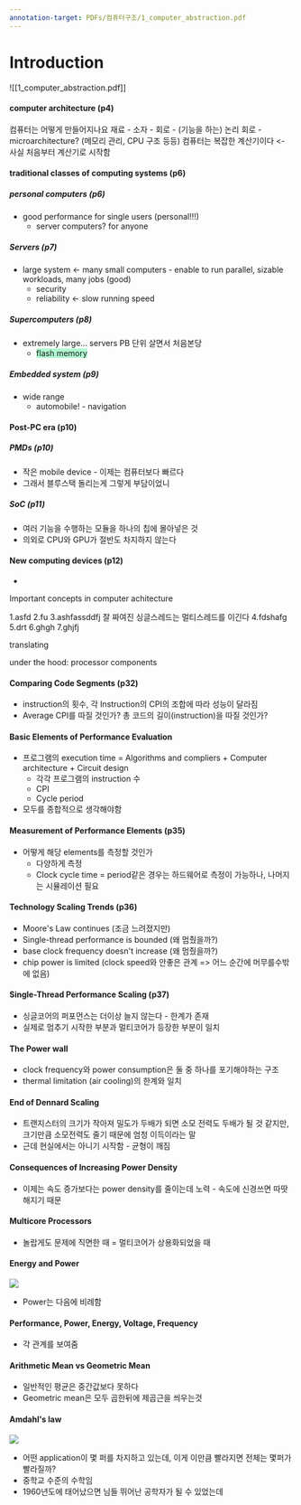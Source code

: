 ```yaml
---
annotation-target: PDFs/컴퓨터구조/1_computer_abstraction.pdf
---
```

# Introduction

![[1_computer_abstraction.pdf]]
#### computer architecture (p4)

컴퓨터는 어떻게 만들어지나요
재료 - 소자 - 회로 - (기능을 하는) 논리 회로 - microarchitecture? (메모리 관리, CPU 구조 등등)
컴퓨터는 복잡한 계산기이다 <- 사실 처음부터 계산기로 시작함

#### traditional classes of computing systems (p6)
##### personal computers (p6)
- good performance for single users (personal!!!)
	- server computers? for anyone
##### Servers (p7)
- large system <- many small computers - enable to run parallel, sizable workloads, many jobs (good)
	 - security
	 - reliability <- slow running speed
##### Supercomputers (p8)
- extremely large... servers
	PB 단위 살면서 처음본당
	- <span style="background:#affad1">flash memory</span>
##### Embedded system (p9)
- wide range
	- automobile! - navigation
#### Post-PC era (p10)
##### PMDs (p10)
- 작은 mobile device - 이제는 컴퓨터보다 빠르다
- 그래서 블루스택 돌리는게 그렇게 부담이었니
##### SoC (p11)
- 여러 기능을 수행하는 모듈을 하나의 칩에 몰아넣은 것
- 의외로 CPU와 GPU가 절반도 차지하지 않는다
#### New computing devices (p12)
- 
Important concepts in computer achitecture

1.asfd
2.fu
3.ashfassddfj
	잘 짜여진 싱글스레드는 멀티스레드를 이긴다
4.fdshafg
5.drt
6.ghgh
7.ghjfj

translating 

under the hood: processor components

#### Comparing Code Segments (p32)

- instruction의 횟수, 각 Instruction의 CPI의 조합에 따라 성능이 달라짐
- Average CPI를 따질 것인가? 총 코드의 길이(instruction)을 따질 것인가?
#### Basic Elements of Performance Evaluation
- 프로그램의 execution time = Algorithms and compliers + Computer architecture + Circuit design
	- 각각 프로그램의 instruction 수
	- CPI
	- Cycle period
- 모두를 종합적으로 생각해야함
#### Measurement of Performance Elements (p35)
- 어떻게 해당 elements를 측정할 것인가
	- 다양하게 측정
	- Clock cycle time = period같은 경우는 하드웨어로 측정이 가능하나, 나머지는 시뮬레이션 필요
#### Technology Scaling Trends (p36)
- Moore's Law continues (조금 느려졌지만)
- Single-thread performance is bounded (왜 멈췄을까?)
- base clock frequency doesn't increase (왜 멈췄을까?)
- chip power is limited (clock speed와 안좋은 관계 => 어느 순간에 머무를수밖에 없음)
#### Single-Thread Performance Scaling (p37)
- 싱글코어의 퍼포먼스는 더이상 늘지 않는다 - 한계가 존재
- 실제로 멈추기 시작한 부분과 멀티코어가 등장한 부분이 일치
#### The Power wall
- clock frequency와 power consumption은 둘 중 하나를 포기해야하는 구조
- thermal limitation (air cooling)의 한계와 일치
#### End of Dennard Scaling
- 트랜지스터의 크기가 작아져 밀도가 두배가 되면 소모 전력도 두배가 될 것 같지만, 크기만큼 소모전력도 줄기 때문에 엄청 이득이라는 말
- 근데 현실에서는 아니기 시작함 - 균형이 깨짐
#### Consequences of Increasing Power Density
- 이제는 속도 증가보다는 power density를 줄이는데 노력 - 속도에 신경쓰면 따땃해지기 때문
#### Multicore Processors
- 놀랍게도 문제에 직면한 때 = 멀티코어가 상용화되었을 때
#### Energy and Power

![](https://i.imgur.com/CFZ4ZtT.png)

- Power는 다음에 비례함
#### Performance, Power, Energy, Voltage, Frequency
- 각 관계를 보여줌
#### Arithmetic Mean vs Geometric Mean
- 일반적인 평균은 중간값보다 못하다
- Geometric mean은 모두 곱한뒤에 제곱근을 씌우는것
#### Amdahl's law

![](https://i.imgur.com/kRXHjnU.png)

- 어떤 application이 몇 퍼를 차지하고 있는데, 이게 이만큼 빨라지면 전체는 몇퍼가 빨라질까?
- 중학교 수준의 수학임
- 1960년도에 태어났으면 님들 뛰어난 공학자가 될 수 있었는데
